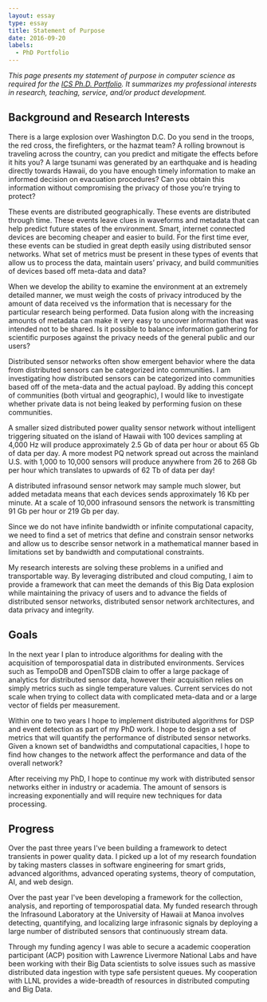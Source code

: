 ```yaml
---
layout: essay  
type: essay  
title: Statement of Purpose  
date: 2016-09-20  
labels:
  - PhD Portfolio
--- 
```


*This page presents my statement of purpose in computer science as required for the [ICS Ph.D. Portfolio](http://www.ics.hawaii.edu/academics/graduate-degree-programs/ph-d-in-ics/#phd-portfolio). It summarizes my professional interests in research, teaching, service, and/or product development.*

## Background and Research Interests

There is a large explosion over Washington D.C. Do you send in the troops, the red cross, the firefighters, or the
hazmat team? A rolling brownout is traveling across the country, can you predict and mitigate the effects before it 
hits you? A large tsunami was generated by an earthquake and is heading directly towards Hawaii, do you have enough 
timely information to make an informed decision on evacuation procedures? Can you obtain this information without 
compromising the privacy of those you’re trying to protect?
 
These events are distributed geographically. These events are distributed through time. These events leave clues in 
waveforms and metadata that can help predict future states of the environment. Smart, internet connected devices are becoming cheaper and easier to build. For the first time ever, these events can
be studied in great depth easily using distributed sensor networks. What set of metrics must be present in these types of 
events that allow us to process the data, maintain users’ privacy, and build communities of devices based off meta-data and data? 
 
When we develop the ability to examine the environment at an extremely detailed manner, we must weigh the costs of
privacy introduced by the amount of data received vs the information that is necessary for the particular research
being performed. Data fusion along with the increasing amounts of metadata can make it very easy to uncover information
that was intended not to be shared. Is it possible to balance information gathering for scientific purposes against the privacy needs of the general public and our users?

Distributed sensor networks often show emergent behavior where the data from distributed sensors can be categorized into communities. I am investigating how distributed sensors can be categorized into communities based off of the meta-data and the actual payload. By adding this concept of communities (both virtual and geographic), I would like to investigate whether private data is not being leaked by performing fusion on these communities.
   
A smaller sized distributed power quality sensor network without intelligent triggering situated on the island of Hawaii
with 100 devices sampling at 4,000 Hz will produce approximately 2.5 Gb of data per hour or about 65 Gb of data per 
day. A more modest PQ network spread out across the mainland U.S. with 1,000 to 10,000 sensors will produce anywhere 
from 26 to 268 Gb per hour which translates to upwards of 62 Tb of data per day!  
  
A distributed infrasound sensor network may sample much slower, but added metadata means that each devices sends 
approximately 16 Kb per minute. At a scale of 10,000 infrasound sensors the network is transmitting 91 Gb per hour or 
219 Gb per day.

Since we do not have infinite bandwidth or infinite computational capacity, we need to find a set of metrics that define
and constrain sensor networks and allow us to describe sensor network in a mathematical manner based in limitations set
by bandwidth and computational constraints.
 
My research interests are solving these problems in a unified and transportable way. By leveraging distributed and cloud
computing, I aim to provide a framework that can meet the demands of this Big Data explosion while maintaining the privacy of users and to advance the fields 
of distributed sensor networks, distributed sensor network architectures, and data privacy and integrity.

##  Goals

In the next year I plan to introduce algorithms for dealing with the acquisition of temporospatial data in distributed 
environments. Services such as TempoDB and OpenTSDB claim to offer a large package of analytics for distributed sensor 
data, however their acquisition relies on simply metrics such as single temperature values. Current services do not 
scale when trying to collect data with complicated meta-data and or a large vector of fields per measurement. 

Within one to two years I hope to implement distributed algorithms for DSP and event detection as part of my PhD 
work. I hope to design a set of metrics that will quantify the performance of distributed sensor networks. Given a known
set of bandwidths and computational capacities, I hope to find how changes to the network affect the performance and data of the overall network?
 
After receiving my PhD, I hope to continue my work with distributed sensor networks either in industry or academia. The amount of sensors is increasing exponentially and will require new techniques for data processing. 

## Progress

Over the past three years I've been building a framework to detect transients in power quality data. I picked up a lot 
of my research foundation by taking masters classes in software engineering for smart grids, advanced algorithms, 
advanced operating systems, theory of computation, AI, and web design.

Over the past year I've been developing a framework for the collection, analysis, and reporting of temporospatial data. 
My funded research through the Infrasound Laboratory at the University of Hawaii at Manoa involves detecting, 
quantifying, and localizing large infrasonic signals by deploying a  large number of distributed sensors that 
continuously stream data.

Through my funding agency I was able to secure a academic cooperation participant (ACP) position with Lawrence Livermore
National Labs and have been working with their Big Data scientists to solve issues such as massive distributed data 
ingestion with type safe persistent queues. My cooperation with LLNL provides a wide-breadth of resources in distributed 
computing and Big Data.
